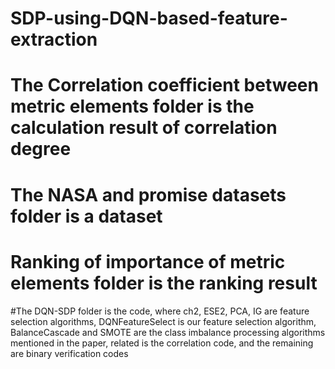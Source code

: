 # SDP-using-DQN-based-feature-extraction
# The Correlation coefficient between metric elements folder is the calculation result of correlation degree
# The NASA and promise datasets folder is a dataset
# Ranking of importance of metric elements folder is the ranking result
#The DQN-SDP folder is the code, where ch2, ESE2, PCA, IG are feature selection algorithms, DQNFeatureSelect is our feature selection algorithm, 
BalanceCascade and SMOTE are the class imbalance processing algorithms mentioned in the paper, related is the correlation code,
and the remaining are binary verification codes 
